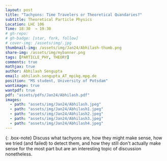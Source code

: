 ```yaml
---
layout: post
title: "Tachyons: Time Travelers or Theoretical Quandaries?"
subtitle: Theoretical Particle Physics
Location: LHC 106
Time: 18:30  → 19:30
# gh-repo: 
# gh-badge: [star, fork, follow]
# cover-img: /assets/img/.jpg
thumbnail-img: /assets/img/Jan24/Abhilash-thumb.png
share-img: /assets/img/mybanner.png
tags: [PARTICLE_PHY, THEORY]
comments: true
mathjax: true
author: Abhilash Sengupta
email: abhilash.sengupta_AT_mpikg.mpg.de
position: "MS student, University of Potsdam"
wantimage: true
wantpdf: true
pdf: "assets/pdfs/Jan24/Abhilash.pdf"
images:
  - path: "assets/img/Jan24/Abhilash.jpeg"
  - path: "assets/img/Jan24/Abhilash1.jpeg"
  - path: "assets/img/Jan24/Abhilash2.jpeg"
  - path: "assets/img/Jan24/Abhilash3.jpeg"
  - path: "assets/img/Jan24/Abhilash4.jpeg"
---
```

{: .box-note}
Discuss what tachyons are, how they might make sense, how we tried (and failed) to detect them, and how they still don't actually make sense for the most part but are an interesting topic of discussion nonetheless.